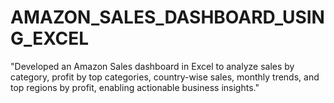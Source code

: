 # AMAZON_SALES_DASHBOARD_USING_EXCEL
"Developed an Amazon Sales dashboard in Excel to analyze sales by category, profit by top categories, country-wise sales, monthly trends, and top regions by profit, enabling actionable business insights."
